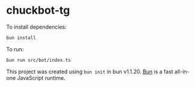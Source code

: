 # chuckbot-tg

To install dependencies:

```bash
bun install
```

To run:

```bash
bun run src/bot/index.ts
```

This project was created using `bun init` in bun v1.1.20. [Bun](https://bun.sh) is a fast all-in-one JavaScript runtime.
